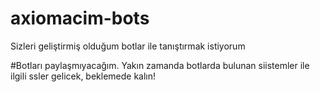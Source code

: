 # axiomacim-bots
Sizleri geliştirmiş olduğum botlar ile tanıştırmak istiyorum

#Botları paylaşmıyacağım. Yakın zamanda botlarda bulunan siistemler ile ilgili ssler gelicek, beklemede kalın!
